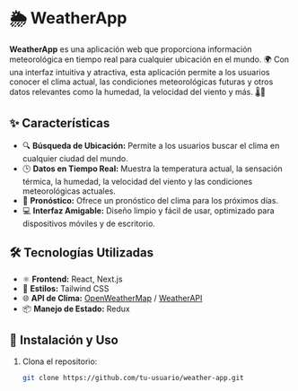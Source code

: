 # 🌦️ WeatherApp

**WeatherApp** es una aplicación web que proporciona información meteorológica en tiempo real para cualquier ubicación en el mundo. 🌍 Con una interfaz intuitiva y atractiva, esta aplicación permite a los usuarios conocer el clima actual, las condiciones meteorológicas futuras y otros datos relevantes como la humedad, la velocidad del viento y más. 🌡️💨

## ✨ Características

- 🔍 **Búsqueda de Ubicación:** Permite a los usuarios buscar el clima en cualquier ciudad del mundo.
- 🕒 **Datos en Tiempo Real:** Muestra la temperatura actual, la sensación térmica, la humedad, la velocidad del viento y las condiciones meteorológicas actuales.
- 📅 **Pronóstico:** Ofrece un pronóstico del clima para los próximos días.
- 💻 **Interfaz Amigable:** Diseño limpio y fácil de usar, optimizado para dispositivos móviles y de escritorio.

## 🛠️ Tecnologías Utilizadas

- ⚛️ **Frontend:** React, Next.js
- 🎨 **Estilos:** Tailwind CSS
- 🌐 **API de Clima:** [OpenWeatherMap](https://openweathermap.org/api) / [WeatherAPI](https://www.weatherapi.com/)
- 📦 **Manejo de Estado:** Redux

## 🚀 Instalación y Uso

1. Clona el repositorio:
   ```bash
   git clone https://github.com/tu-usuario/weather-app.git
